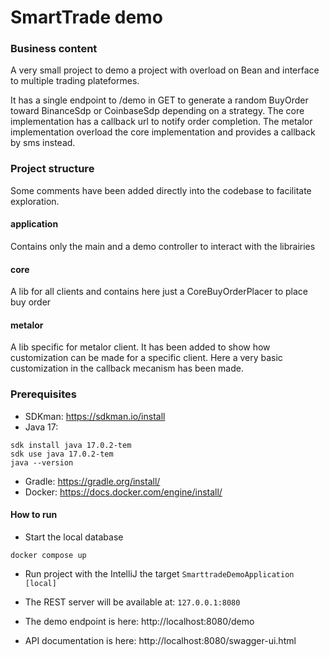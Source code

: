 # SmartTrade demo


### Business content
A very small project to demo a project with overload on Bean and interface to multiple trading plateformes.

It has a single endpoint to /demo in GET to generate a random BuyOrder toward BinanceSdp or CoinbaseSdp depending on a strategy.
The core implementation has a callback url to notify order completion.
The metalor implementation overload the core implementation and provides a callback by sms instead.

### Project structure
Some comments have been added directly into the codebase to facilitate exploration.

#### application
Contains only the main and a demo controller to interact with the librairies

#### core
A lib for all clients and contains here just a CoreBuyOrderPlacer to place buy order

#### metalor
A lib specific for metalor client.
It has been added to show how customization can be made for a specific client.
Here a very basic customization in the callback mecanism has been made.

### Prerequisites
- SDKman: https://sdkman.io/install
- Java 17:
```shell
sdk install java 17.0.2-tem
sdk use java 17.0.2-tem
java --version
```

- Gradle: https://gradle.org/install/
- Docker: https://docs.docker.com/engine/install/


#### How to run

- Start the local database
```shell
docker compose up
```

- Run project with the IntelliJ the target `SmarttradeDemoApplication [local]`

- The REST server will be available at: `127.0.0.1:8080`
- The demo endpoint is here: http://localhost:8080/demo
- API documentation is here: http://localhost:8080/swagger-ui.html
